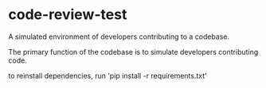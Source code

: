 # code-review-test
A simulated environment of developers contributing to a codebase.

The primary function of the codebase is to simulate developers contributing code.


to reinstall dependencies, run
 'pip install -r requirements.txt'
